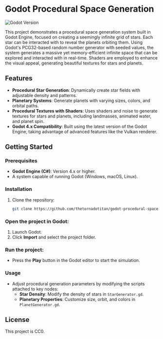 # Godot Procedural Space Generation

![Godot Version](https://img.shields.io/badge/Godot-4.x-blue)

This project demonstrates a procedural space generation system built in Godot Engine, focused on creating a seemingly infinite grid of stars. Each star can be interacted with to reveal the planets orbiting them. Using Godot's PCG32-based random number generator with seeded values, the system generates a massive yet memory-efficient infinite space that can be explored and interacted with in real-time. Shaders are employed to enhance the visual appeal, generating beautiful textures for stars and planets.

## Features

- **Procedural Star Generation**: Dynamically create star fields with adjustable density and patterns.
- **Planetary Systems**: Generate planets with varying sizes, colors, and orbital paths.
- **Procedural Textures with Shaders**: Uses shaders and noise to generate textures for stars and planets, including landmasses, animated water, and planet spin.
- **Godot 4.x Compatibility**: Built using the latest version of the Godot Engine, taking advantage of advanced features like the Vulkan renderer.

## Getting Started

### Prerequisites

- **Godot Engine (C#)**: Version 4.x or higher.
- A system capable of running Godot (Windows, macOS, Linux).

### Installation

1. Clone the repository:
   ```bash
   git clone https://github.com/thetornadotitan/godot-procedural-space-generation.git
   ```

### Open the project in Godot:

1. Launch Godot.
2. Click **Import** and select the project folder.

### Run the project:

- Press the **Play** button in the Godot editor to start the simulation.

### Usage

- Adjust procedural generation parameters by modifying the scripts attached to key nodes:
  - **Star Density**: Modify the density of stars in `StarGenerator.gd`.
  - **Planetary Properties**: Customize size, orbit, and colors in `PlanetGenerator.gd`.

## License

This project is CC0.
